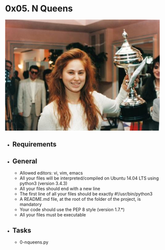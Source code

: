 # 0x05. N Queens

![alt text](./image.jpg)

* ## Requirements
* ## General

    * Allowed editors: vi, vim, emacs
    * All your files will be interpreted/compiled on Ubuntu 14.04 LTS using python3 (version 3.4.3)
    * All your files should end with a new line
    * The first line of all your files should be exactly #!/usr/bin/python3
    * A README.md file, at the root of the folder of the project, is mandatory
    * Your code should use the PEP 8 style (version 1.7.*)
    * All your files must be executable

* ## Tasks
	* 0-nqueens.py
